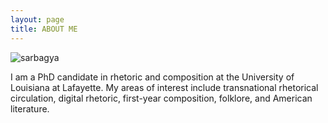 ```yaml
---
layout: page
title: ABOUT ME
---
```


![sarbagya](https://user-images.githubusercontent.com/59418640/234461800-d8cc4e24-10e4-4cb5-8434-6e10dc51e7ec.png)

I am a PhD candidate in rhetoric and composition at the University of Louisiana at Lafayette. My areas of interest include transnational rhetorical circulation, digital rhetoric, first-year composition, folklore, and American literature. 
